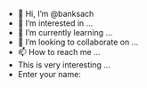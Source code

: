 - 👋 Hi, I’m @banksach
- 👀 I’m interested in ...
- 🌱 I’m currently learning ...
- 💞️ I’m looking to collaborate on ...
- 📫 How to reach me ...
- This is very interesting ...
- Enter your name: 

<!---
banksach/banksach is a ✨ special ✨ repository because its `README.md` (this file) appears on your GitHub profile.
You can click the Preview link to take a look at your changes.
--->
